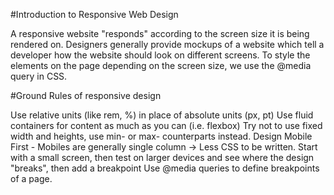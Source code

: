#Introduction to Responsive Web Design

A responsive website "responds" according to the screen size it is being rendered on.
Designers generally provide mockups of a website which tell a developer how the website should look on different screens.
To style the elements on the page depending on the screen size, we use the @media query in CSS.

#Ground Rules of responsive design

Use relative units (like rem, %) in place of absolute units (px, pt)
Use fluid containers for content as much as you can (i.e. flexbox)
Try not to use fixed width and heights, use min- or max- counterparts instead.
Design Mobile First - Mobiles are generally single column → Less CSS to be written.
Start with a small screen, then test on larger devices and see where the design "breaks", then add a breakpoint
Use @media queries to define breakpoints of a page.